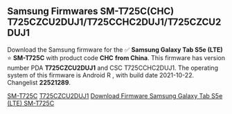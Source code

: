 <h2>Samsung Firmwares SM-T725C(CHC) T725CZCU2DUJ1/T725CCHC2DUJ1/T725CZCU2DUJ1</h2>
Download the Samsung firmware for the ✅ <strong>Samsung Galaxy Tab S5e (LTE) </strong> ⭐ <strong>SM-T725C</strong> with product code <strong>CHC</strong> <strong> from China</strong>. This firmware has version number PDA <strong>T725CZCU2DUJ1</strong> and CSC T725CCHC2DUJ1. The operating system of this firmware is Android R , with build date 2021-10-22. Changelist <strong>22521289</strong>.


[SM-T725C](https://samfirm.shop/samsung/model/SM-T725C)
[T725CZCU2DUJ1](https://samfirm.shop/samsung/pda/T725CZCU2DUJ1)
[Download Firmware Samsung Galaxy Tab S5e (LTE) SM-T725C](https://samfirm.shop/samsung/firmware/467464)
